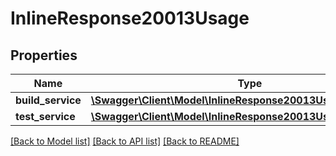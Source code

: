 # InlineResponse20013Usage

## Properties
Name | Type | Description | Notes
------------ | ------------- | ------------- | -------------
**build_service** | [**\Swagger\Client\Model\InlineResponse20013UsageBuildService**](InlineResponse20013UsageBuildService.md) |  | [optional] 
**test_service** | [**\Swagger\Client\Model\InlineResponse20013UsageBuildService**](InlineResponse20013UsageBuildService.md) |  | [optional] 

[[Back to Model list]](../README.md#documentation-for-models) [[Back to API list]](../README.md#documentation-for-api-endpoints) [[Back to README]](../README.md)


